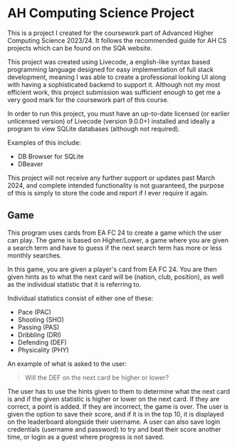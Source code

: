 # AH Computing Science Project
This is a project I created for the coursework part of Advanced Higher Computing Science 2023/24.
It follows the recommended guide for AH CS projects which can be found on the SQA website.

This project was created using Livecode, a english-like syntax based programming language designed for easy implementation of full stack development, meaning I was able to create a professional looking UI along with having a sophisticated backend  to support it. Although not my most efficient work, this project submission was sufficient enough to get me a very good mark for the coursework part of this course.

In order to run this project, you must have an up-to-date licensed (or earlier unlicensed version) of Livecode (version 9.0.0+) installed and ideally a program to view SQLite databases (although not required).

Examples of this include:
- DB Browser for SQLite
- DBeaver

This project will not receive any further support or updates past March 2024, and complete intended functionality is not guaranteed, the purpose of this is simply to store the code and report if I ever require it again.

## Game

This program  uses cards from EA FC 24 to create a game which the user can play. The game is based on Higher/Lower, a game where you are given a search term and have to guess if the next search term has more or less monthly searches.

In this game, you are given a player's card from EA FC 24. You are then given hints as to what the next card will be (nation, club, position), as well as the individual statistic that it is referring to. 

Individual statistics consist of either one of these:
- Pace (PAC)
- Shooting (SHO)
- Passing (PAS)
- Dribbling (DRI)
- Defending (DEF)
- Physicality (PHY)

An example of what is asked to the user:
> Will the DEF on the next card be higher or lower?

The user has to use the hints given to them to determine what the next card is and if the given statistic is higher or lower on the next card.
If they are correct, a point is added. If they are incorrect, the game is over.
The user is given the option to save their score, and if it is in the top 10, it is displayed on the leaderboard alongside their username.
A user can also save login credentials (username and password) to try and beat their score another time, or login as a guest where progress is not saved.